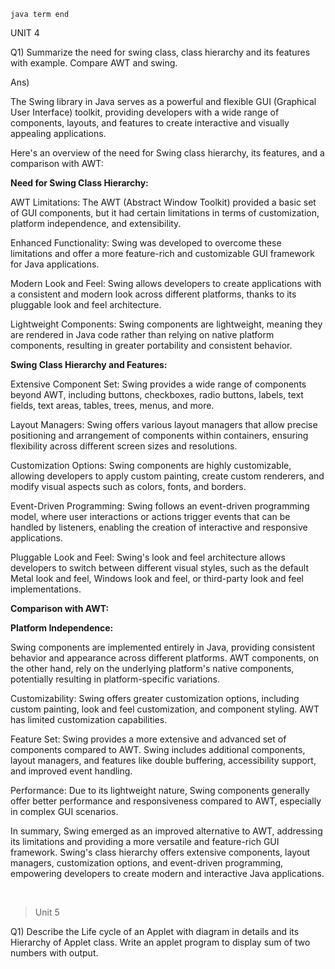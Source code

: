 ```
java term end
```

UNIT 4

Q1) Summarize  the  need  for  swing  class,  class  hierarchy  and  its  features  with  example.  Compare  AWT  and swing. 

Ans)

The Swing library in Java serves as a powerful and flexible GUI (Graphical User Interface) toolkit, providing developers with a wide range of components, layouts, and features to create interactive and visually appealing applications.

Here's an overview of the need for Swing class hierarchy, its features, and a comparison with AWT:

**Need for Swing Class Hierarchy:**

AWT Limitations:
The AWT (Abstract Window Toolkit) provided a basic set of GUI components, but it had certain limitations in terms of customization, platform independence, and extensibility.

Enhanced Functionality:
Swing was developed to overcome these limitations and offer a more feature-rich and customizable GUI framework for Java applications.

Modern Look and Feel:
 Swing allows developers to create applications with a consistent and modern look across different platforms, thanks to its pluggable look and feel architecture.

Lightweight Components:
 Swing components are lightweight, meaning they are rendered in Java code rather than relying on native platform components, resulting in greater portability and consistent behavior.

**Swing Class Hierarchy and Features:**

Extensive Component Set:
Swing provides a wide range of components beyond AWT, including buttons, checkboxes, radio buttons, labels, text fields, text areas, tables, trees, menus, and more.

Layout Managers:
Swing offers various layout managers that allow precise positioning and arrangement of components within containers, ensuring flexibility across different screen sizes and resolutions.

Customization Options:
 Swing components are highly customizable, allowing developers to apply custom painting, create custom renderers, and modify visual aspects such as colors, fonts, and borders.

Event-Driven Programming:
 Swing follows an event-driven programming model, where user interactions or actions trigger events that can be handled by listeners, enabling the creation of interactive and responsive applications.

Pluggable Look and Feel:
 Swing's look and feel architecture allows developers to switch between different visual styles, such as the default Metal look and feel, Windows look and feel, or third-party look and feel implementations.

**Comparison with AWT:**

**Platform Independence:** 

Swing components are implemented entirely in Java, providing consistent behavior and appearance across different platforms. AWT components, on the other hand, rely on the underlying platform's native components, potentially resulting in platform-specific variations.

Customizability:
 Swing offers greater customization options, including custom painting, look and feel customization, and component styling. AWT has limited customization capabilities.

Feature Set:
 Swing provides a more extensive and advanced set of components compared to AWT. Swing includes additional components, layout managers, and features like double buffering, accessibility support, and improved event handling.

Performance:
 Due to its lightweight nature, Swing components generally offer better performance and responsiveness compared to AWT, especially in complex GUI scenarios.

In summary, Swing emerged as an improved alternative to AWT, addressing its limitations and providing a more versatile and feature-rich GUI framework. Swing's class hierarchy offers extensive components, layout managers, customization options, and event-driven programming, empowering developers to create modern and interactive Java applications.

<br>

>Unit 5

Q1) Describe the Life cycle of an Applet with diagram in details and its Hierarchy of Applet class. Write an applet program to display sum of two numbers with output.

